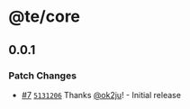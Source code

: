 # @te/core

## 0.0.1

### Patch Changes

- [#7](https://github.com/ok2ju/turborepo-example/pull/7) [`5131206`](https://github.com/ok2ju/turborepo-example/commit/5131206a6fb321bccae7df0a0573d01386c939a3) Thanks [@ok2ju](https://github.com/ok2ju)! - Initial release
